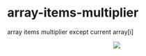 # array-items-multiplier
array items multiplier except current array[i]

<p align="center">
    <img src="https://user-images.githubusercontent.com/14183741/133121371-35b37133-03b1-4831-89e8-dea302cda693.gif" />
</p>
